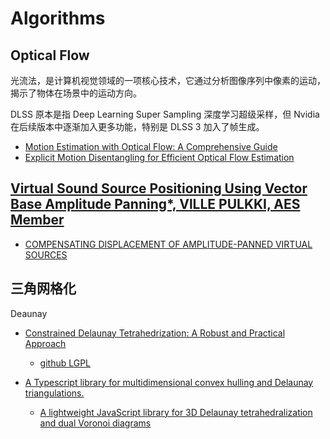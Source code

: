 # Algorithms

## Optical Flow
光流法，是计算机视觉领域的一项核心技术，它通过分析图像序列中像素的运动，揭示了物体在场景中的运动方向。

DLSS 原本是指 Deep Learning Super Sampling 深度学习超级采样，但 Nvidia 在后续版本中逐渐加入更多功能，特别是 DLSS 3 加入了帧生成。

- [Motion Estimation with Optical Flow: A Comprehensive Guide](https://nanonets.com/blog/optical-flow/)
- [Explicit Motion Disentangling for Efficient Optical Flow Estimation](https://openaccess.thecvf.com/content/ICCV2023/papers/Deng_Explicit_Motion_Disentangling_for_Efficient_Optical_Flow_Estimation_ICCV_2023_paper.pdf)

## [Virtual Sound Source Positioning Using Vector Base Amplitude Panning*, VlLLE PULKKI, AES Member](https://www.audiolabs-erlangen.de/media/pages/resources/aps-w23/papers/935eb793db-1663358804/sap_Pulkki1997.pdf)

- [COMPENSATING DISPLACEMENT OF AMPLITUDE-PANNED VIRTUAL SOURCES](http://legacy.spa.aalto.fi/research/cat/vbap/papers/pulkkiaes22.pdf)

## 三角网格化

Deaunay

- [Constrained Delaunay Tetrahedrization: A Robust and Practical Approach](https://arxiv.org/abs/2309.09805)
    - [github LGPL](https://github.com/MarcoAttene/CDT/)

- [A Typescript library for multidimensional convex hulling and Delaunay triangulations. ](https://github.com/DerSchmale/tympanum)
    - [A lightweight JavaScript library for 3D Delaunay tetrahedralization and dual Voronoi diagrams ](https://github.com/VirtualOrganics/voronoi-3d-js)